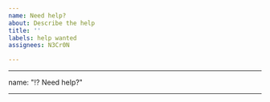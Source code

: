 ```yaml
---
name: Need help?
about: Describe the help
title: ''
labels: help wanted
assignees: N3Cr0N

---
```


---
name: "⁉️ Need help?"

---
